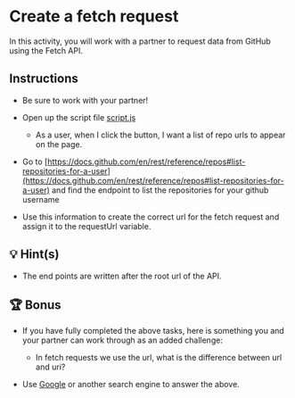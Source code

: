 # Create a fetch request

In this activity, you will work with a partner to request data from GitHub using the Fetch API.

## Instructions

- Be sure to work with your partner!

- Open up the script file [script.js](./Unsolved/assets/js/script.js)

  - As a user, when I click the button, I want a list of repo urls to appear on the page.

- Go to [https://docs.github.com/en/rest/reference/repos#list-repositories-for-a-user](https://docs.github.com/en/rest/reference/repos#list-repositories-for-a-user) and find the endpoint to list the repositories for your github username

- Use this information to create the correct url for the fetch request and assign it to the requestUrl variable.

## 💡 Hint(s)

- The end points are written after the root url of the API.

## 🏆 Bonus

- If you have fully completed the above tasks, here is something you and your partner can work through as an added challenge:

  - In fetch requests we use the url, what is the difference between url and uri?

- Use [Google](https://www.google.com) or another search engine to answer the above.
